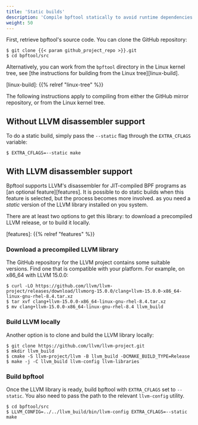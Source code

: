 ```yaml
---
title: 'Static builds'
description: 'Compile bpftool statically to avoid runtime dependencies'
weight: 50
---
```


First, retrieve bpftool's source code. You can clone the GitHub repository:

```console
$ git clone {{< param github_project_repo >}}.git
$ cd bpftool/src
```

Alternatively, you can work from the `bpftool` directory in the Linux kernel
tree, see [the instructions for building from the Linux tree][linux-build].

[linux-build]: {{% relref "linux-tree" %}}

The following instructions apply to compiling from either the GitHub mirror
repository, or from the Linux kernel tree.

## Without LLVM disassembler support

To do a static build, simply pass the `--static` flag through the
`EXTRA_CFLAGS` variable:

```console
$ EXTRA_CFLAGS=--static make
```

## With LLVM disassembler support

Bpftool supports LLVM's disassembler for JIT-compiled BPF programs as [an
optional feature][features]. It is possible to do static builds when this
feature is selected, but the process becomes more involved. as you need a
_static_ version of the LLVM library installed on you system.

There are at least two options to get this library: to download a precompiled
LLVM release, or to build it locally.

[features]: {{% relref "features" %}}

### Download a precompiled LLVM library

The GitHub repository for the LLVM project contains some suitable versions.
Find one that is compatible with your platform. For example, on x86_64 with
LLVM 15.0.0:

```console
$ curl -LO https://github.com/llvm/llvm-project/releases/download/llvmorg-15.0.0/clang+llvm-15.0.0-x86_64-linux-gnu-rhel-8.4.tar.xz
$ tar xvf clang+llvm-15.0.0-x86_64-linux-gnu-rhel-8.4.tar.xz
$ mv clang+llvm-15.0.0-x86_64-linux-gnu-rhel-8.4 llvm_build
```

### Build LLVM locally

Another option is to clone and build the LLVM library locally:

```console
$ git clone https://github.com/llvm/llvm-project.git
$ mkdir llvm_build
$ cmake -S llvm-project/llvm -B llvm_build -DCMAKE_BUILD_TYPE=Release
$ make -j -C llvm_build llvm-config llvm-libraries
```

### Build bpftool

Once the LLVM library is ready, build bpftool with `EXTRA_CFLAGS` set to
`--static`. You also need to pass the path to the relevant `llvm-config`
utility.

```console
$ cd bpftool/src
$ LLVM_CONFIG=../../llvm_build/bin/llvm-config EXTRA_CFLAGS=--static make
```
